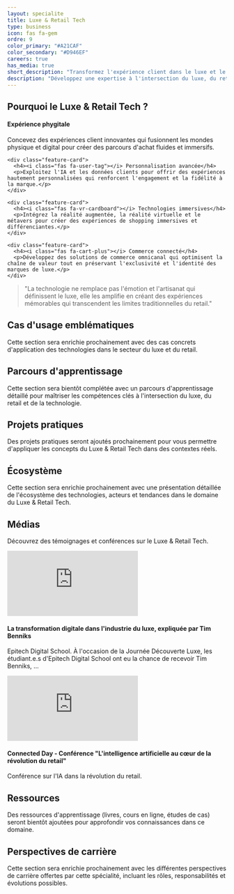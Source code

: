```yaml
---
layout: specialite
title: Luxe & Retail Tech
type: business
icon: fas fa-gem
ordre: 9
color_primary: "#A21CAF"
color_secondary: "#D946EF"
careers: true
has_media: true
short_description: "Transformez l'expérience client dans le luxe et le retail grâce aux technologies digitales pour créer des parcours d'achat innovants et personnalisés."
description: "Développez une expertise à l'intersection du luxe, du retail et de la technologie pour concevoir et implémenter des solutions innovantes qui redéfinissent l'expérience client, optimisent les opérations et créent de nouveaux modèles commerciaux."
---
```


<section id="overview">
  <h2><i class="fas fa-lightbulb"></i> Pourquoi le Luxe & Retail Tech ?</h2>
  
  <div class="card-grid">
    <div class="feature-card">
      <h4><i class="fas fa-store"></i> Expérience phygitale</h4>
      <p>Concevez des expériences client innovantes qui fusionnent les mondes physique et digital pour créer des parcours d'achat fluides et immersifs.</p>
    </div>
    
    <div class="feature-card">
      <h4><i class="fas fa-user-tag"></i> Personnalisation avancée</h4>
      <p>Exploitez l'IA et les données clients pour offrir des expériences hautement personnalisées qui renforcent l'engagement et la fidélité à la marque.</p>
    </div>
    
    <div class="feature-card">
      <h4><i class="fas fa-vr-cardboard"></i> Technologies immersives</h4>
      <p>Intégrez la réalité augmentée, la réalité virtuelle et le métavers pour créer des expériences de shopping immersives et différenciantes.</p>
    </div>
    
    <div class="feature-card">
      <h4><i class="fas fa-cart-plus"></i> Commerce connecté</h4>
      <p>Développez des solutions de commerce omnicanal qui optimisent la chaîne de valeur tout en préservant l'exclusivité et l'identité des marques de luxe.</p>
    </div>
  </div>
  
  <blockquote class="mt-4">
    <p>"La technologie ne remplace pas l'émotion et l'artisanat qui définissent le luxe, elle les amplifie en créant des expériences mémorables qui transcendent les limites traditionnelles du retail."</p>
  </blockquote>
</section>

<section id="cases">
  <h2><i class="fas fa-briefcase"></i> Cas d'usage emblématiques</h2>
  
  <p>Cette section sera enrichie prochainement avec des cas concrets d'application des technologies dans le secteur du luxe et du retail.</p>
</section>

<section id="roadmap">
  <h2><i class="fas fa-map"></i> Parcours d'apprentissage</h2>
  
  <p>Cette section sera bientôt complétée avec un parcours d'apprentissage détaillé pour maîtriser les compétences clés à l'intersection du luxe, du retail et de la technologie.</p>
</section>

<section id="hands-on">
  <h2><i class="fas fa-laptop-code"></i> Projets pratiques</h2>
  
  <p>Des projets pratiques seront ajoutés prochainement pour vous permettre d'appliquer les concepts du Luxe & Retail Tech dans des contextes réels.</p>
</section>

<section id="ecosystem">
  <h2><i class="fas fa-network-wired"></i> Écosystème</h2>
  
  <p>Cette section sera enrichie prochainement avec une présentation détaillée de l'écosystème des technologies, acteurs et tendances dans le domaine du Luxe & Retail Tech.</p>
</section>

<!-- ========== MEDIAS ========== -->
<section id="media">
  <h2><i class="fas fa-play-circle"></i> Médias</h2>
  <p>Découvrez des témoignages et conférences sur le Luxe & Retail Tech.</p>
  <div class="card-grid">
    <div class="feature-card media-card">
      <div class="video-embed-container">
        <iframe src="https://www.youtube.com/embed/SiSEzF34EU0" title="La transformation digitale dans l'industrie du luxe, expliquée par Tim Benniks" frameborder="0" allow="accelerometer; autoplay; clipboard-write; encrypted-media; gyroscope; picture-in-picture; web-share" allowfullscreen></iframe>
      </div>
      <h4 class="video-title">La transformation digitale dans l'industrie du luxe, expliquée par Tim Benniks</h4>
      <p class="video-description">Epitech Digital School. À l'occasion de la Journée Découverte Luxe, les étudiant.e.s d'Epitech Digital School ont eu la chance de recevoir Tim Benniks, ...</p>
    </div>
    <div class="feature-card media-card">
      <div class="video-embed-container">
        <iframe src="https://www.youtube.com/embed/dEDzDuQW3Vs" title="Connected Day - Conférence L'intelligence artificielle au cœur de la révolution du retail" frameborder="0" allow="accelerometer; autoplay; clipboard-write; encrypted-media; gyroscope; picture-in-picture; web-share" allowfullscreen></iframe>
      </div>
      <h4 class="video-title">Connected Day - Conférence "L'intelligence artificielle au cœur de la révolution du retail"</h4>
      <p class="video-description">Conférence sur l'IA dans la révolution du retail.</p>
    </div>
  </div>
</section>

<section id="resources">
  <h2><i class="fas fa-book"></i> Ressources</h2>
  
  <p>Des ressources d'apprentissage (livres, cours en ligne, études de cas) seront bientôt ajoutées pour approfondir vos connaissances dans ce domaine.</p>
</section>

<section id="career">
  <h2><i class="fas fa-briefcase"></i> Perspectives de carrière</h2>
  
  <p>Cette section sera enrichie prochainement avec les différentes perspectives de carrière offertes par cette spécialité, incluant les rôles, responsabilités et évolutions possibles.</p>
</section> 